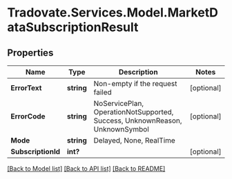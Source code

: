 # Tradovate.Services.Model.MarketDataSubscriptionResult
## Properties

Name | Type | Description | Notes
------------ | ------------- | ------------- | -------------
**ErrorText** | **string** | Non-empty if the request failed | [optional] 
**ErrorCode** | **string** | NoServicePlan, OperationNotSupported, Success, UnknownReason, UnknownSymbol | [optional] 
**Mode** | **string** | Delayed, None, RealTime | 
**SubscriptionId** | **int?** |  | [optional] 

[[Back to Model list]](../README.md#documentation-for-models) [[Back to API list]](../README.md#documentation-for-api-endpoints) [[Back to README]](../README.md)

